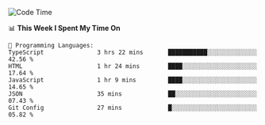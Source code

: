 <!--START_SECTION:waka-->
![Code Time](http://img.shields.io/badge/Code%20Time-1%2C043%20hrs%2045%20mins-blue)

📊 **This Week I Spent My Time On** 

```text
💬 Programming Languages: 
TypeScript               3 hrs 22 mins       ███████████░░░░░░░░░░░░░░   42.56 % 
HTML                     1 hr 24 mins        ████░░░░░░░░░░░░░░░░░░░░░   17.64 % 
JavaScript               1 hr 9 mins         ████░░░░░░░░░░░░░░░░░░░░░   14.65 % 
JSON                     35 mins             ██░░░░░░░░░░░░░░░░░░░░░░░   07.43 % 
Git Config               27 mins             █░░░░░░░░░░░░░░░░░░░░░░░░   05.82 % 
```


<!--END_SECTION:waka-->